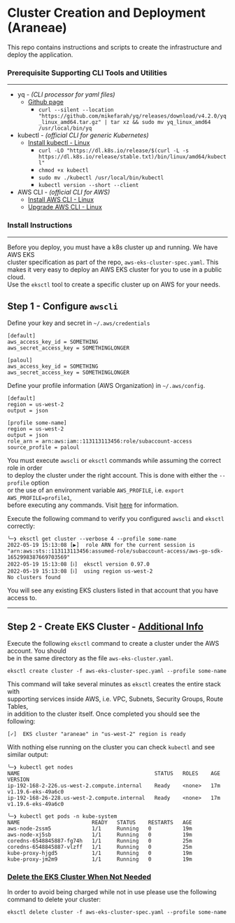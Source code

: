 # Cluster Creation and Deployment (Araneae)

This repo contains instructions and scripts to create the infrastructure and deploy the application.

### Prerequisite Supporting CLI Tools and Utilities
--------------------------------------------
* yq - *(CLI processor for yaml files)*
    * [Github page](https://github.com/mikefarah/yq)
        * `curl --silent --location "https://github.com/mikefarah/yq/releases/download/v4.2.0/yq_linux_amd64.tar.gz" | tar xz && sudo mv yq_linux_amd64 /usr/local/bin/yq`
* kubectl - *(official CLI for generic Kubernetes)*
    * [Install kubectl - Linux](https://kubernetes.io/docs/tasks/tools/install-kubectl-linux/) 
        * `curl -LO "https://dl.k8s.io/release/$(curl -L -s https://dl.k8s.io/release/stable.txt)/bin/linux/amd64/kubectl"`
        * `chmod +x kubectl`
        *  `sudo mv ./kubectl /usr/local/bin/kubectl`
        * `kubectl version --short --client`
* AWS CLI - *(official CLI for AWS)*
    * [Install AWS CLI - Linux](https://docs.aws.amazon.com/cli/latest/userguide/install-cliv2-linux.html#cliv2-linux-install)
    * [Upgrade AWS CLI - Linux](https://docs.aws.amazon.com/cli/latest/userguide/install-cliv2-linux.html#cliv2-linux-upgrade)


### Install Instructions
--------------------------------------------
Before you deploy, you must have a k8s cluster up and running. We have AWS EKS  
cluster specification as part of the repo, `aws-eks-cluster-spec.yaml`. This  
makes it very easy to deploy an AWS EKS cluster for you to use in a public cloud.  
Use the `eksctl` tool to create a specific cluster up on AWS for your needs.  
## Step 1 - Configure `awscli`
Define your key and secret in `~/.aws/credentials`
```
[default]
aws_access_key_id = SOMETHING
aws_secret_access_key = SOMETHINGLONGER

[paloul]
aws_access_key_id = SOMETHING
aws_secret_access_key = SOMETHINGLONGER
```
Define your profile information (AWS Organization) in `~/.aws/config`.
```
[default]
region = us-west-2
output = json

[profile some-name]
region = us-west-2
output = json
role_arn = arn:aws:iam::113113113456:role/subaccount-access
source_profile = paloul
```

You must execute `awscli` or `eksctl` commands while assuming the correct role in order  
to deploy the cluster under the right account. This is done with either the `--profile` option  
or the use of an environment variable `AWS_PROFILE`, i.e. `export AWS_PROFILE=profile1`,  
before executing any commands. Visit [here](https://docs.aws.amazon.com/cli/latest/userguide/cli-configure-profiles.html#using-profiles) for information.

Execute the following command to verify you configured `awscli` and `eksctl` correctly:
```
╰─❯ eksctl get cluster --verbose 4 --profile some-name
2022-05-19 15:13:08 [▶]  role ARN for the current session is "arn:aws:sts::113113113456:assumed-role/subaccount-access/aws-go-sdk-1652998387669703569"
2022-05-19 15:13:08 [ℹ]  eksctl version 0.97.0
2022-05-19 15:13:08 [ℹ]  using region us-west-2
No clusters found
```
You will see any existing EKS clusters listed in that account that you have access to.

----

## Step 2 - Create EKS Cluster - [Additional Info](https://docs.aws.amazon.com/eks/latest/userguide/create-cluster.html)
Execute the following `eksctl` command to create a cluster under the AWS account. You should  
be in the same directory as the file `aws-eks-cluster.yaml`. 
```
eksctl create cluster -f aws-eks-cluster-spec.yaml --profile some-name
```
This command will take several minutes as `eksctl` creates the entire stack with  
supporting services inside AWS, i.e. VPC, Subnets, Security Groups, Route Tables,  
in addition to the cluster itself. Once completed you should see the following:
```
[✓]  EKS cluster "araneae" in "us-west-2" region is ready
```
With nothing else running on the cluster you can check `kubectl` and see similar output:  
```
╰─❯ kubectl get nodes
NAME                                           STATUS   ROLES    AGE   VERSION
ip-192-168-2-226.us-west-2.compute.internal    Ready    <none>   17m   v1.19.6-eks-49a6c0
ip-192-168-26-228.us-west-2.compute.internal   Ready    <none>   17m   v1.19.6-eks-49a6c0

╰─❯ kubectl get pods -n kube-system
NAME                       READY   STATUS    RESTARTS   AGE
aws-node-2ssm5             1/1     Running   0          19m
aws-node-xj5sb             1/1     Running   0          19m
coredns-6548845887-fg74h   1/1     Running   0          25m
coredns-6548845887-vlzff   1/1     Running   0          25m
kube-proxy-hjgd5           1/1     Running   0          19m
kube-proxy-jm2m9           1/1     Running   0          19m
```
### <u>Delete the EKS Cluster When Not Needed</u>
In order to avoid being charged while not in use please use the following command to delete your cluster:
```
eksctl delete cluster -f aws-eks-cluster-spec.yaml --profile some-name
```